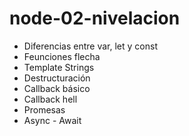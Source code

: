 # node-02-nivelacion

* Diferencias entre var, let y const
* Feunciones flecha
* Template Strings
* Destructuración
* Callback básico
* Callback hell
* Promesas
* Async - Await
